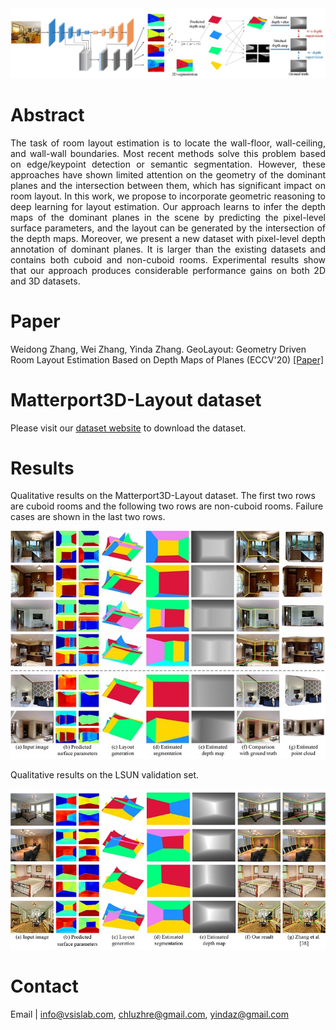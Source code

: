 
<img src="https://raw.githubusercontent.com/AyaseChihaya/AyaseChihaya.github.io/master/illustration.jpg" width="630">

# Abstract
<p align="justify">
The task of room layout estimation is to locate the wall-floor, wall-ceiling, and wall-wall boundaries. Most recent methods solve this problem based on edge/keypoint detection or semantic segmentation. However, these approaches have shown limited attention on the geometry of the dominant planes and the intersection between them, which has significant impact on room layout. In this work, we propose to incorporate geometric reasoning to deep learning for layout estimation. Our approach learns to infer the depth maps of the dominant planes in the scene by predicting the pixel-level surface parameters, and the layout can be generated by the intersection of the depth maps. Moreover, we present a new dataset with pixel-level depth annotation of dominant planes. It is larger than the existing datasets and contains both cuboid and non-cuboid rooms. Experimental results show that our approach produces considerable performance gains on both 2D and 3D datasets.
</p>

# Paper
Weidong Zhang, Wei Zhang, Yinda Zhang. GeoLayout: Geometry Driven Room Layout Estimation Based on Depth Maps of Planes (ECCV'20)
[[Paper]](https://raw.githubusercontent.com/AyaseChihaya/AyaseChihaya.github.io/master/2606.pdf)


# Matterport3D-Layout dataset
Please visit our [dataset website](https://vsislab.github.io/Matterport3D-Layout/) to download the dataset. 

# Results
Qualitative results on the Matterport3D-Layout dataset. The first two rows are cuboid rooms and the following two rows are non-cuboid rooms. Failure cases are shown in the last two rows.

<img src="https://raw.githubusercontent.com/AyaseChihaya/AyaseChihaya.github.io/master/res3d.jpg" width="625" >

Qualitative results on the LSUN validation set.

<img src="https://raw.githubusercontent.com/AyaseChihaya/AyaseChihaya.github.io/master/res2d.jpg" width="625" >


# Contact
Email | <info@vsislab.com>, <chluzhre@gmail.com>, <yindaz@gmail.com>
